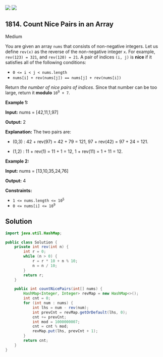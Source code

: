 [![](https://img.shields.io/github/stars/javadev/LeetCode-in-Java?label=Stars&style=flat-square)](https://github.com/javadev/LeetCode-in-Java)
[![](https://img.shields.io/github/forks/javadev/LeetCode-in-Java?label=Fork%20me%20on%20GitHub%20&style=flat-square)](https://github.com/javadev/LeetCode-in-Java/fork)

## 1814\. Count Nice Pairs in an Array

Medium

You are given an array `nums` that consists of non-negative integers. Let us define `rev(x)` as the reverse of the non-negative integer `x`. For example, `rev(123) = 321`, and `rev(120) = 21`. A pair of indices `(i, j)` is **nice** if it satisfies all of the following conditions:

*   `0 <= i < j < nums.length`
*   `nums[i] + rev(nums[j]) == nums[j] + rev(nums[i])`

Return _the number of nice pairs of indices_. Since that number can be too large, return it **modulo** <code>10<sup>9</sup> + 7</code>.

**Example 1:**

**Input:** nums = [42,11,1,97]

**Output:** 2

**Explanation:** The two pairs are: 

- (0,3) : 42 + rev(97) = 42 + 79 = 121, 97 + rev(42) = 97 + 24 = 121. 

- (1,2) : 11 + rev(1) = 11 + 1 = 12, 1 + rev(11) = 1 + 11 = 12.

**Example 2:**

**Input:** nums = [13,10,35,24,76]

**Output:** 4

**Constraints:**

*   <code>1 <= nums.length <= 10<sup>5</sup></code>
*   <code>0 <= nums[i] <= 10<sup>9</sup></code>

## Solution

```java
import java.util.HashMap;

public class Solution {
    private int rev(int n) {
        int r = 0;
        while (n > 0) {
            r = r * 10 + n % 10;
            n = n / 10;
        }
        return r;
    }

    public int countNicePairs(int[] nums) {
        HashMap<Integer, Integer> revMap = new HashMap<>();
        int cnt = 0;
        for (int num : nums) {
            int lhs = num - rev(num);
            int prevCnt = revMap.getOrDefault(lhs, 0);
            cnt += prevCnt;
            int mod = 1000000007;
            cnt = cnt % mod;
            revMap.put(lhs, prevCnt + 1);
        }
        return cnt;
    }
}
```